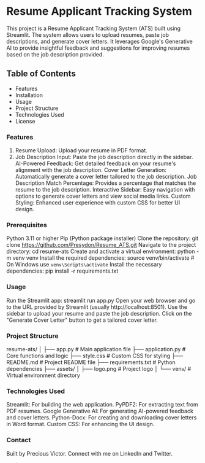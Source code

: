 # Resume Applicant Tracking System

This project is a Resume Applicant Tracking System (ATS) built using Streamlit. The system allows users to upload resumes, paste job descriptions, and generate cover letters. It leverages Google's Generative AI to provide insightful feedback and suggestions for improving resumes based on the job description provided.

## Table of Contents

  - Features
  - Installation
  - Usage
  - Project Structure
  - Technologies Used
  - License

### Features

1. Resume Upload: Upload your resume in PDF format.
2. Job Description Input: Paste the job description directly in the sidebar.
AI-Powered Feedback: Get detailed feedback on your resume's alignment with the job description.
Cover Letter Generation: Automatically generate a cover letter tailored to the job description.
Job Description Match Percentage: Provides a percentage that matches the resume to the job description.
Interactive Sidebar: Easy navigation with options to generate cover letters and view social media links.
Custom Styling: Enhanced user experience with custom CSS for better UI design.

### Prerequisites

Python 3.11 or higher
Pip (Python package installer)
Clone the repository: git clone https://github.com/Presydon/Resume_ATS.git
Navigate to the project directory: cd resume-ats
Create and activate a virtual environment: python -m venv venv
Install the required dependencies: source venv/bin/activate   # On Windows use `venv\Scripts\activate`
Install the necessary dependencies: pip install -r requirements.txt

### Usage

Run the Streamlit app: streamlit run app.py
Open your web browser and go to the URL provided by Streamlit (usually http://localhost:8501).
Use the sidebar to upload your resume and paste the job description.
Click on the "Generate Cover Letter" button to get a tailored cover letter.

### Project Structure

resume-ats/
│
├── app.py                   # Main application file
├── application.py           # Core functions and logic
├── style.css                # Custom CSS for styling
├── README.md                # Project README file
├── requirements.txt         # Python dependencies
├── assets/
│   ├── logo.png             # Project logo
│
└── venv/                    # Virtual environment directory

### Technologies Used

Streamlit: For building the web application.
PyPDF2: For extracting text from PDF resumes.
Google Generative AI: For generating AI-powered feedback and cover letters.
Python-Docx: For creating and downloading cover letters in Word format.
Custom CSS: For enhancing the UI design.

### Contact
Built by Precious Victor. Connect with me on LinkedIn and Twitter.
